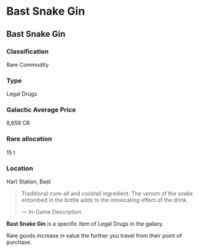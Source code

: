 # Bast Snake Gin
## Bast Snake Gin

		

### Classification

Rare Commodity

### Type

Legal Drugs

### Galactic Average Price

8,659 CR

### Rare allocation

15 t

### Location

Hart Station, Bast

> 
> 
> Traditional cure-all and cocktail ingredient. The venom of the snake entombed in the bottle adds to the intoxicating effect of the drink.
> 
> 
> — In-Game Description
> 

**Bast Snake Gin** is a specific item of Legal Drugs in the galaxy.

Rare goods increase in value the further you travel from their point of purchase.